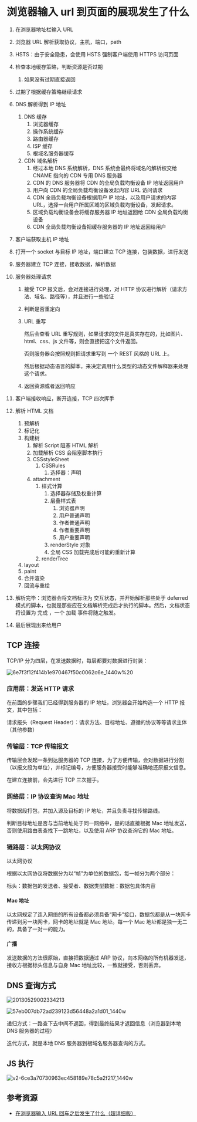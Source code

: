 # 浏览器输入 url 到页面的展现发生了什么

1. 在浏览器地址栏输入 URL
2. 浏览器 URL 解析获取协议，主机，端口，path
3. HSTS：由于安全隐患，会使用 HSTS 强制客户端使用 HTTPS 访问页面
4. 检查本地缓存策略，判断资源是否过期
   1. 如果没有过期直接返回
5. 过期了根据缓存策略继续请求
6. DNS 解析得到 IP 地址
   1. DNS 缓存
      1. 浏览器缓存
      2. 操作系统缓存
      3. 路由器缓存
      4. ISP 缓存
      5. 根域名服务器缓存
   2. CDN 域名解析
      1. 经过本地 DNS 系统解析，DNS 系统会最终将域名的解析权交给 CNAME 指向的 CDN 专用 DNS 服务器
      2. CDN 的 DNS 服务器将 CDN 的全局负载均衡设备 IP 地址返回用户
      3. 用户向 CDN 的全局负载均衡设备发起内容 URL 访问请求
      4. CDN 全局负载均衡设备根据用户 IP 地址，以及用户请求的内容 URL，选择一台用户所属区域的区域负载均衡设备，发起请求。
      5. 区域负载均衡设备会将缓存服务器 IP 地址返回给 CDN 全局负载均衡设备
      6. CDN 全局负载均衡设备把缓存服务器的 IP 地址返回给用户
7. 客户端获取主机 IP 地址
8. 打开一个 socket 与目标 IP 地址，端口建立 TCP 连接，包装数据，进行发送
9. 服务器建立 TCP 连接，接收数据，解析数据
10. 服务器处理请求

    1. 接受 TCP 报文后，会对连接进行处理，对 HTTP 协议进行解析（请求方法、域名、路径等），并且进行一些验证
    2. 判断是否重定向
    3. URL 重写

       然后会查看 URL 重写规则，如果请求的文件是真实存在的，比如图片、html、css、js 文件等，则会直接把这个文件返回。

       否则服务器会按照规则把请求重写到 一个 REST 风格的 URL 上。

       然后根据动态语言的脚本，来决定调用什么类型的动态文件解释器来处理这个请求。

    4. 返回资源或者返回响应

11. 客户端接收响应，断开连接，TCP 四次挥手
12. 解析 HTML 文档

    1. 预解析
    2. 标记化
    3. 构建树
       1. 解析 Script 阻塞 HTML 解析
       2. 加载解析 CSS 会阻塞脚本执行
       3. CSSstyleSheet
          1. CSSRules
             1. 选择器：声明
       4. attachment
          1. 样式计算
             1. 选择器存储及权重计算
             2. 层叠样式表
                1. 浏览器声明
                1. 用户普通声明
                1. 作者普通声明
                1. 作者重要声明
                1. 用户重要声明
             3. renderStyle 对象
             4. 全局 CSS 加载完成后可能的重新计算
          2. renderTree
    4. layout
    5. paint
    6. 合并渲染
    7. 回流与重绘

13. 解析完毕：浏览器会将文档标注为 交互状态，并开始解析那些处于 deferred 模式的脚本，也就是那些应在文档解析完成后才执行的脚本。然后，文档状态将设置为 完成 ，一个 加载 事件将随之触发。

14. 最后展现出来给用户

## TCP 连接

TCP/IP 分为四层，在发送数据时，每层都要对数据进行封装：

![6e7f3f12f414b1e970467f50c0062c6e_1440w%20](./assets/v2-6e7f3f12f414b1e970467f50c0062c6e_1440w.jpg)

### 应用层：发送 HTTP 请求

在前面的步骤我们已经得到服务器的 IP 地址，浏览器会开始构造一个 HTTP 报文，其中包括：

请求报头（Request Header）：请求方法、目标地址、遵循的协议等等请求主体（其他参数）

### 传输层：TCP 传输报文

传输层会发起一条到达服务器的 TCP 连接，为了方便传输，会对数据进行分割（以报文段为单位），并标记编号，方便服务器接受时能够准确地还原报文信息。

在建立连接前，会先进行 TCP 三次握手。

### 网络层：IP 协议查询 Mac 地址

将数据段打包，并加入源及目标的 IP 地址，并且负责寻找传输路线。

判断目标地址是否与当前地址处于同一网络中，是的话直接根据 Mac 地址发送，否则使用路由表查找下一跳地址，以及使用 ARP 协议查询它的 Mac 地址。

### 链路层：以太网协议

以太网协议

根据以太网协议将数据分为以“帧”为单位的数据包，每一帧分为两个部分：

标头：数据包的发送者、接受者、数据类型数据：数据包具体内容

#### Mac 地址

以太网规定了连入网络的所有设备都必须具备“网卡”接口，数据包都是从一块网卡传递到另一块网卡，网卡的地址就是 Mac 地址。每一个 Mac 地址都是独一无二的，具备了一对一的能力。

#### 广播

发送数据的方法很原始，直接把数据通过 ARP 协议，向本网络的所有机器发送，接收方根据标头信息与自身 Mac 地址比较，一致就接受，否则丢弃。

## DNS 查询方式

![20130529002334213](./assets/20130529002334213.jpg)

![57eb007db72ad239123d56448a2a1d01_1440w](./assets/v2-57eb007db72ad239123d56448a2a1d01_1440w.jpg)

递归方式：一路查下去中间不返回，得到最终结果才返回信息（浏览器到本地 DNS 服务器的过程）

迭代方式，就是本地 DNS 服务器到根域名服务器查询的方式。

## JS 执行

![v2-6ce3a70730963ec458189e78c5a2f217_1440w](./assets/v2-6ce3a70730963ec458189e78c5a2f217_1440w.jpg)

## 参考资源

- [在浏览器输入 URL 回车之后发生了什么（超详细版）](https://zhuanlan.zhihu.com/p/80551769)